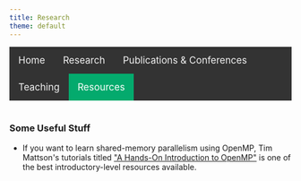 ```yaml
---
title: Research
theme: default
---
```

<style>
    
/* Add a black background color to the top navigation */
.topnav {
  background-color: #333;
  overflow: hidden;
}

/* Style the links inside the navigation bar */
.topnav a {
  float: left;
  color: #f2f2f2;
  text-align: center;
  padding: 14px 16px;
  text-decoration: none;
  font-size: 17px;
}

/* Change the color of links on hover */
.topnav a:hover {
  background-color: #ddd;
  color: black;
}

/* Add a color to the active/current link */
.topnav a.active {
  background-color: #04AA6D;
  color: white;
}
</style>
<div class="topnav">
  <a href="index.html">Home</a>
  <a href="research.html">Research</a>
  <a href="pub_conf.html">Publications & Conferences</a>
  <a href="teaching.html">Teaching</a>
  <a class="active" href="resources.html">Resources</a>
</div>
<br>

### Some Useful Stuff

- If you want to learn shared-memory parallelism using OpenMP, Tim Mattson's tutorials titled ["A Hands-On Introduction to OpenMP"] is one of the best introductory-level resources available.

["A Hands-On Introduction to OpenMP"]: https://youtube.com/playlist?list=PLLX-Q6B8xqZ8n8bwjGdzBJ25X2utwnoEG